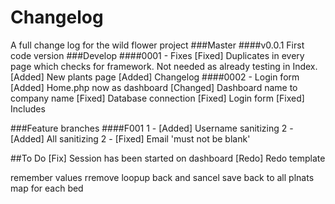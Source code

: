 Changelog
======
A full change log for the wild flower project
###Master
####v0.0.1
First code version
###Develop
####0001  - Fixes
[Fixed] Duplicates in every page which checks for framework. Not needed as already testing in Index.
[Added] New plants page
[Added] Changelog
####0002 - Login form
[Added] Home.php now as dashboard
[Changed] Dashboard name to company name
[Fixed] Database connection
[Fixed] Login form
[Fixed] Includes

###Feature branches
####F001
1 - [Added] Username sanitizing
2 - [Added] All sanitizing
2 - [Fixed] Email 'must not be blank'

##To Do
[Fix] Session has been started on dashboard
[Redo] Redo template

remember values
rremove loopup
back and sancel
save back to all plnats
map for each bed